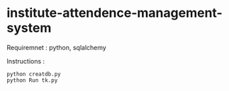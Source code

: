 # institute-attendence-management-system

Requiremnet : python, sqlalchemy

Instructions :
```
python creatdb.py
python Run tk.py
```